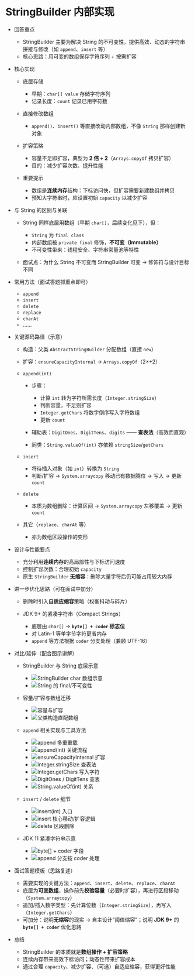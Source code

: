 # StringBuilder 内部实现

* 回答重点

  * StringBuilder 主要为解决 String 的不可变性，提供高效、动态的字符串拼接与修改（如 `append`、`insert` 等）
  * 核心思路：用可变的数组保存字符序列 + 按需扩容

* 核心实现

  * 底层存储

    * 早期：`char[] value` 存储字符序列
    * 记录长度：`count` 记录已用字符数
  * 直接修改数组

    * `append()`、`insert()` 等直接改动内部数组，不像 `String` 那样创建新对象
  * 扩容策略

    * 容量不足即扩容，典型为 **2 倍 + 2**（`Arrays.copyOf` 拷贝扩容）
    * 目的：减少扩容次数、提升性能
  * 重要提示

    * 数组是**连续内存**结构：下标访问快，但扩容需要新建数组并拷贝
    * 预知大字符串时，应设置初始 `capacity` 以减少扩容

* 与 String 的区别与关联

  * String 同样底层用数组（早期 `char[]`，后续变化见下），但：

    * `String` 为 `final class`
    * 内部数组被 `private final` 修饰，**不可变（Immutable）**
    * 不可变性带来：线程安全、字符串常量池等特性
  * 面试点：为什么 String 不可变而 StringBuilder 可变 → 修饰符与设计目标不同

* 常用方法（面试答题抓重点即可）

  * `append`
  * `insert`
  * `delete`
  * `replace`
  * `charAt`
  * ……

* 关键源码路径（示意）

  * 构造：父类 `AbstractStringBuilder` 分配数组（直接 `new`）
  * 扩容：`ensureCapacityInternal` → `Arrays.copyOf`（2×+2）
  * `append(int)`

    * 步骤：

      * 计算 `int` 转为字符所需长度（`Integer.stringSize`）
      * 判断容量，不足则扩容
      * `Integer.getChars` 将数字倒序写入字符数组
      * 更新 `count`
    * 辅助表：`DigitOnes`、`DigitTens`、`digits` —— **查表法**（高效而直观）
    * 同类：`String.valueOf(int)` 亦依赖 `stringSize`/`getChars`
  * `insert`

    * 将待插入对象（如 `int`）转换为 `String`
    * 判断/扩容 → `System.arraycopy` 移动已有数据腾位 → 写入 → 更新 `count`
  * `delete`

    * 本质为数组删除：计算区间 → `System.arraycopy` 左移覆盖 → 更新 `count`
  * 其它（`replace`、`charAt` 等）

    * 亦为数组区段操作的变形

* 设计与性能要点

  * 充分利用**连续内存**的高局部性与下标访问速度
  * 控制扩容次数：合理初始 `capacity`
  * 原生 `StringBuilder` **无缩容**：删除大量字符后仍可能占用较大内存

* 进一步优化思路（可在面试中加分）

  * 删除时引入**自适应缩容**策略（权衡抖动与碎片）
  * JDK 9+ 的紧凑字符串（Compact Strings）

    * 底层由 `char[]` → **`byte[] + coder` 标志位**
    * 对 Latin-1 等单字节字符更省内存
    * `append` 等方法根据 `coder` 分支处理（兼顾 UTF-16）

* 对比/延伸（配合图示讲解）

  * StringBuilder 与 String 底层示意

    * ![StringBuilder char 数组示意](https://pic.code-nav.cn/mianshiya/question_picture/1772087337535152129/8VJ4iJFj_image_mianshiya.png)
    * ![String 的 final/不可变性](https://pic.code-nav.cn/mianshiya/question_picture/1772087337535152129/0yEQaxjH_d7449805-d279-4fcf-b750-cddcc955fb18_mianshiya.png)
  * 容量/扩容与数组迁移

    * ![容量与扩容](https://pic.code-nav.cn/mianshiya/question_picture/1783388929455529986/8B9x4Wt4_image_mianshiya.png)
    * ![父类构造直配数组](https://pic.code-nav.cn/mianshiya/question_picture/1783388929455529986/TI3WFCMw_image.png)
  * `append` 相关实现与工具方法

    * ![append 多重重载](https://pic.code-nav.cn/mianshiya/question_picture/1783388929455529986/V8a3TbyL_image_mianshiya.png)
    * ![append(int) 关键流程](https://pic.code-nav.cn/mianshiya/question_picture/1783388929455529986/3LCl6bkZ_image_mianshiya.png)
    * ![ensureCapacityInternal 扩容](https://pic.code-nav.cn/mianshiya/question_picture/1783388929455529986/02n5GITK_image_mianshiya.png)
    * ![Integer.stringSize 查表法](https://pic.code-nav.cn/mianshiya/question_picture/1783388929455529986/54mSpRG0_image_mianshiya.png)
    * ![Integer.getChars 写入字符](https://pic.code-nav.cn/mianshiya/question_picture/1783388929455529986/8Tzwc1Pc_image_mianshiya.png)
    * ![DigitOnes / DigitTens 查表](https://pic.code-nav.cn/mianshiya/question_picture/1783388929455529986/pQtnSkHz_image_mianshiya.png)
    * ![String.valueOf(int) 关系](https://pic.code-nav.cn/mianshiya/question_picture/1783388929455529986/REyon8Ql_image_mianshiya.png)
  * `insert` / `delete` 细节

    * ![insert(int) 入口](https://pic.code-nav.cn/mianshiya/question_picture/1783388929455529986/kG3NDIex_image_mianshiya.png)
    * ![insert 核心移动/扩容逻辑](https://pic.code-nav.cn/mianshiya/question_picture/1783388929455529986/WSkvLvre_image_mianshiya.png)
    * ![delete 区段删除](https://pic.code-nav.cn/mianshiya/question_picture/1783388929455529986/1Qm2SWpw_image_mianshiya.png)
  * JDK 11 紧凑字符串示意

    * ![byte\[\] + coder 字段](https://pic.code-nav.cn/mianshiya/question_picture/1783388929455529986/RCFLOn57_image.png)
    * ![append 分支按 coder 处理](https://pic.code-nav.cn/mianshiya/question_picture/1783388929455529986/ygmkjwEp_image_mianshiya.png)

* 面试答题模板（思路复述）

  * 需要实现的关键方法：`append`、`insert`、`delete`、`replace`、`charAt`
  * 底层为**可变数组**，操作前先**校验容量**（必要时扩容），再进行区段移动（`System.arraycopy`）
  * 追加/插入数字类型：先计算位数（`Integer.stringSize`），再写入（`Integer.getChars`）
  * 可加分：说明**无缩容**的现实 → 自主设计“阈值缩容”；说明 **JDK 9+** 的 **`byte[] + coder`** 优化思路

* 总结

  * StringBuilder 的本质就是**数组操作 + 扩容策略**
  * 连续内存带来高效下标访问；动态性带来扩容成本
  * 通过合理 `capacity`、减少扩容、（可选）自适应缩容，获得更好性能
